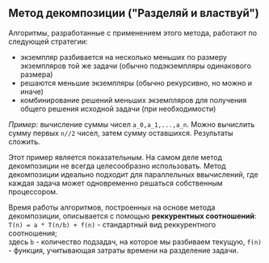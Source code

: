 ## Метод декомпозиции ("Разделяй и властвуй")

Алгоритмы, разработанные с применением этого метода,
работают по следующей стратегии:
- экземпляр разбивается на несколько меньших по размеру экземпляров той же задачи (обычно подэкземпляры одинакового размера)
- решаются меньшие экземпляры (обычно рекурсивно, но можно и иначе)
- комбинирование решений меньших экземпляров для получения общего решения исходной задачи (при необходимости)

*Пример:* вычисление суммы чисел `a_0,a_1,...,a_n`.
Можно вычислить сумму первых `n//2` чисел, затем сумму оставшихся.
Результаты сложить.

Этот пример является показательным. На самом деле метод декомпозиции не всегда целесообразно использовать.
Метод декомпозиции идеально подходит для параллельных ввычислений,
где каждая задача может одновременно решаться собственным процессором.

Время работы алгоритмов, построенных на основе метода декомпозиции,
описывается с помощью **реккурентных соотношений**:
`T(n) = a * T(n/b) + f(n)` - стандартный вид реккурентного соотношения;  
здесь `b` - количество подзадач, на которое мы разбиваем текущую,
`f(n)` - функция, учитывающая затраты времени на разделение задачи.  
